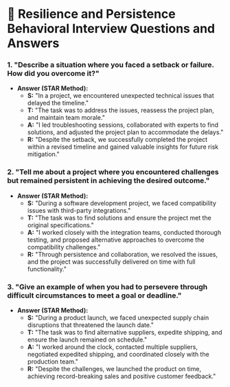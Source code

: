 # 🌟 Resilience and Persistence Behavioral Interview Questions and Answers

### 1. "Describe a situation where you faced a setback or failure. How did you overcome it?"

   - **Answer (STAR Method):**
     - **S:** "In a project, we encountered unexpected technical issues that delayed the timeline."
     - **T:** "The task was to address the issues, reassess the project plan, and maintain team morale."
     - **A:** "I led troubleshooting sessions, collaborated with experts to find solutions, and adjusted the project plan to accommodate the delays."
     - **R:** "Despite the setback, we successfully completed the project within a revised timeline and gained valuable insights for future risk mitigation."

### 2. "Tell me about a project where you encountered challenges but remained persistent in achieving the desired outcome."

   - **Answer (STAR Method):**
     - **S:** "During a software development project, we faced compatibility issues with third-party integrations."
     - **T:** "The task was to find solutions and ensure the project met the original specifications."
     - **A:** "I worked closely with the integration teams, conducted thorough testing, and proposed alternative approaches to overcome the compatibility challenges."
     - **R:** "Through persistence and collaboration, we resolved the issues, and the project was successfully delivered on time with full functionality."

### 3. "Give an example of when you had to persevere through difficult circumstances to meet a goal or deadline."

   - **Answer (STAR Method):**
     - **S:** "During a product launch, we faced unexpected supply chain disruptions that threatened the launch date."
     - **T:** "The task was to find alternative suppliers, expedite shipping, and ensure the launch remained on schedule."
     - **A:** "I worked around the clock, contacted multiple suppliers, negotiated expedited shipping, and coordinated closely with the production team."
     - **R:** "Despite the challenges, we launched the product on time, achieving record-breaking sales and positive customer feedback."

